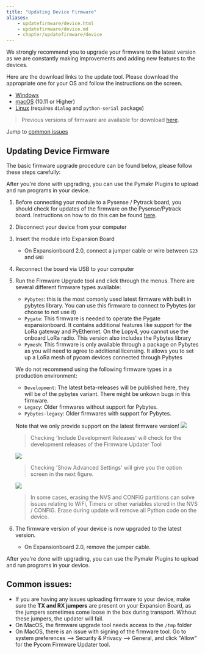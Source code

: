 ```yaml
---
title: "Updating Device Firmware"
aliases:
    - updatefirmware/device.html
    - updatefirmware/device.md
    - chapter/updatefirmware/device
---
```


We strongly recommend you to upgrade your firmware to the latest version as we are constantly making improvements and adding new features to the devices.

Here are the download links to the update tool. Please download the appropriate one for your OS and follow the instructions on the screen.

* [Windows](https://software.pycom.io/findupgrade?product=pycom-firmware-updater&type=all&platform=win32&redirect=true)
* [macOS](https://software.pycom.io/findupgrade?product=pycom-firmware-updater&type=all&platform=macos&redirect=true) (10.11 or Higher)
* [Linux](https://software.pycom.io/findupgrade?product=pycom-firmware-updater&type=all&platform=unix&redirect=true) (requires `dialog` and `python-serial` package)

>Previous versions of firmware are available for download [here](/advance/downgrade).

Jump to [common issues](#common-issues)
## Updating Device Firmware

The basic firmware upgrade procedure can be found below, please follow these steps carefully:

After you're done with upgrading, you can use the Pymakr Plugins to upload and run programs in your device.

1. Before connecting your module to a Pysense / Pytrack board, you should check for updates of the firmware on the Pysense/Pytrack board. Instructions on how to do this can be found [here](/updatefirmware/expansionboard/).
2. Disconnect your device from your computer
3. Insert the module into Expansion Board
    * On Expansionboard 2.0, connect a jumper cable or wire between `G23` and `GND`
4. Reconnect the board via USB to your computer
5. Run the Firmware Upgrade tool and click through the menus. There are several different firmware types available:
    * `Pybytes`: this is the most comonly used latest firmware with built in pybytes library. You can use this firmware to connect to Pybytes (or choose to not use it)
    * `Pygate`: This firmware is needed to operate the Pygate expansionboard. It contains additional features like support for the LoRa gateway and PyEthernet. On the Lopy4, you cannot use the onboard LoRa radio. This version also includes the Pybytes library
    * `Pymesh`: This firmware is only available through a package on Pybytes as you will need to agree to additional licensing. It allows you to set up a LoRa mesh of pycom devices connected through Pybytes
    
    We do not recommend using the following firmware types in a production environment:
    
    * `Development`: The latest beta-releases will be published here, they will be of the pybytes variant. There might be unkown bugs in this firmware.
    * `Legacy`: Older firmwares without support for Pybytes.
    * `Pybytes-legacy`: Older firmwares with support for Pybytes.
    
    Note that we only provide support on the latest firmware version!
    ![](/gitbook/assets/firmware_update-0.png)
    > Checking 'Include Development Releases' will check for the development releases of the Firmware Updater Tool


    ![](/gitbook/assets/firmware_update-1.png)
    > Checking 'Show Advanced Settings' will give you the option screen in the next figure.

    ![](/gitbook/assets/firmware_update-2.png)

    > In some cases, erasing the NVS and CONFIG partitions can solve issues relating to WiFi, Timers or other variables stored in the NVS / CONFIG. Erase during update will remove all Python code on the device.


6. The firmware version of your device is now upgraded to the latest version.
    * On Expansionboard 2.0, remove the jumper cable.

After you're done with upgrading, you can use the Pymakr Plugins to upload and run programs in your device.

## Common issues:

* If you are having any issues uploading firmware to your device, make sure the **TX and RX jumpers** are present on your Expansion Board, as the jumpers sometimes come loose in the box during transport. Without these jumpers, the updater will fail.
* On MacOS, the firmware upgrade tool needs access to the `/tmp` folder
* On MacOS, there is an issue with signing of the firmware tool. Go to system preferences --> Security & Privacy --> General, and click "Allow" for the Pycom Firmware Updater tool.



